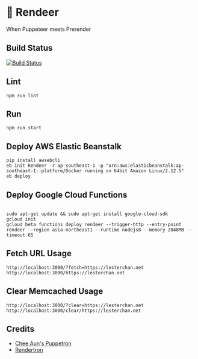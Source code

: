 # 🦌 Rendeer
When Puppeteer meets Prerender

## Build Status
[![Build Status](https://travis-ci.org/lesterchan/rendeer.svg?branch=master)](https://travis-ci.org/lesterchan/rendeer)

## Lint
```
npm run lint
```

## Run
```
npm run start
```

## Deploy AWS Elastic Beanstalk
```
pip install awsebcli
eb init Rendeer -r ap-southeast-1 -p "arn:aws:elasticbeanstalk:ap-southeast-1::platform/Docker running on 64bit Amazon Linux/2.12.5"
eb deploy
```

## Deploy Google Cloud Functions
```

sudo apt-get update && sudo apt-get install google-cloud-sdk
gcloud init
gcloud beta functions deploy rendeer --trigger-http --entry-point rendeer --region asia-northeast1 --runtime nodejs8 --memory 2048MB --timeout 65
```

## Fetch URL Usage
```
http://localhost:3000/?fetch=https://lesterchan.net
http://localhost:3000/https://lesterchan.net
```

## Clear Memcached Usage
```
http://localhost:3000/?clear=https://lesterchan.net
http://localhost:3000/clear/https://lesterchan.net
```

## Credits
* [Chee Aun's Puppetron](https://github.com/cheeaun/puppetron)
* [Rendertron](https://github.com/GoogleChrome/rendertron)
